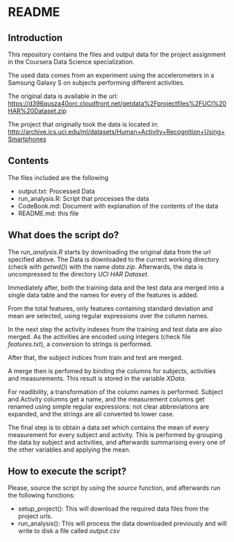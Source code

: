 # README


## Introduction

This repository contains the files and output data for the project assignment in the Coursera Data
Science specialization.

The used data comes from an experiment using the accelerometers in a Samsung Galaxy S on subjects performing different activities.

The original data is available in the url: https://d396qusza40orc.cloudfront.net/getdata%2Fprojectfiles%2FUCI%20HAR%20Dataset.zip

The project that originally took the data is located in: http://archive.ics.uci.edu/ml/datasets/Human+Activity+Recognition+Using+Smartphones



## Contents

The files included are the following

- output.txt: Processed Data
- run_analysis.R: Script that processes the data
- CodeBook.md: Document with explanation of the contents of the data
- README.md: this file


## What does the script do?

The *run_analysis.R* starts by downloading the original data from the url specified above. The Data is downloaded to the currect working directory (check with *getwd()*) with the name *data.zip*. Afterwards, the data is uncompressed to the directory *UCI HAR Dataset*.

Immediately after, both the training data and the test data ara merged into a single data table and the names for every of the features is added.

From the total features, only features containing standard deviation and mean are selected, using regular expressions over the column names.

In the next step the activity indexes from the training and test data are also merged. As the activities are encoded using integers (check file *features.txt*), a conversion to strings is performed.

After that, the subject indices from train and test are merged.

A merge then is perfomed by binding the columns for subjects, activities and measurements. This result is stored in the variable *XData*.

For readibility, a transformation of the column names is performed. Subject and Activity columns get a name, and the measurement columns get renamed using simple regular expressions: not clear abbreviations are expanded, and the strings are all converted to lower case.

The final step is to obtain a data set which contains the mean of every measurement for every subject and activity. This is performed by grouping the data by subject and activities, and afterwards summarising every one of the other variables and applying the mean.

## How to execute the script?

Please, source the script by using the *source* function, and afterwards run the following functions:

* setup_project(): This will download the required data files from the project urls.
* run_analysis(): This will process the data downloaded previously and will write to disk a file called *output.csv*